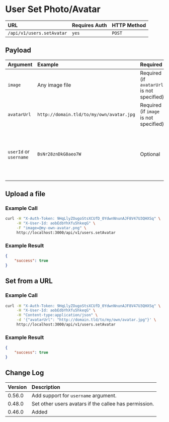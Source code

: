 # User Set Photo/Avatar

| URL | Requires Auth | HTTP Method |
| :--- | :--- | :--- |
| `/api/v1/users.setAvatar` | `yes` | `POST` |

## Payload

| Argument | Example | Required | Description |
| :--- | :--- | :--- | :--- |
| `image` | Any image file | Required (if `avatarUrl` is not specified) | The image file to use as the new avatar. |
| `avatarUrl` | `http://domain.tld/to/my/own/avatar.jpg` | Required (if `image` is not specified) | Url of the new avatar for the user. |
| `userId` or `username` | `BsNr28znDkG8aeo7W` | Optional | The id or username of the user. If not provided, the auth user is updated. |

## Upload a file

### Example Call

```bash
curl -H "X-Auth-Token: 9HqLlyZOugoStsXCUfD_0YdwnNnunAJF8V47U3QHXSq" \
     -H "X-User-Id: aobEdbYhXfu5hkeqG" \
     -F "image=@my-own-avatar.png" \
     http://localhost:3000/api/v1/users.setAvatar
```

### Example Result

```json
{
    "success": true
}
```

## Set from a URL

### Example Call

```bash
curl -H "X-Auth-Token: 9HqLlyZOugoStsXCUfD_0YdwnNnunAJF8V47U3QHXSq" \
     -H "X-User-Id: aobEdbYhXfu5hkeqG" \
     -H "Content-type:application/json" \
     -d '{"avatarUrl": "http://domain.tld/to/my/own/avatar.jpg"}' \
     http://localhost:3000/api/v1/users.setAvatar
```

### Example Result

```json
{
    "success": true
}
```

## Change Log

| Version | Description |
| :--- | :--- |
| 0.56.0 | Add support for `username` argument. |
| 0.48.0 | Set other users avatars if the callee has permission. |
| 0.46.0 | Added |
